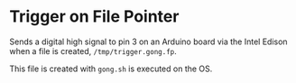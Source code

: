 Trigger on File Pointer
=======================

Sends a digital high signal to pin 3 on an Arduino board via the Intel Edison when a file is created, `/tmp/trigger.gong.fp`.

This file is created with `gong.sh` is executed on the OS.
